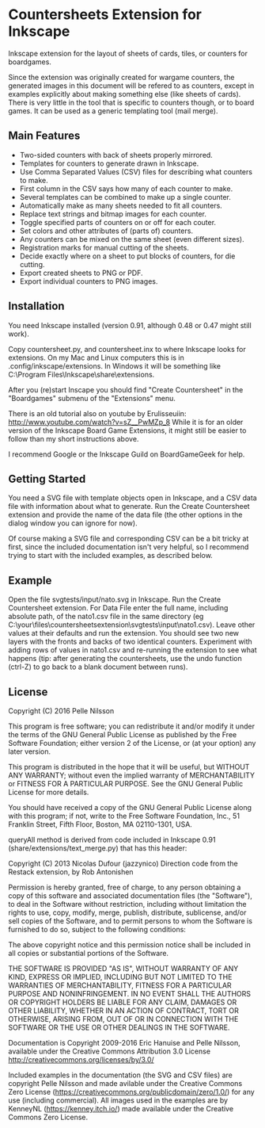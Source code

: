 Countersheets Extension for Inkscape
====================================

Inkscape extension for the layout of sheets of cards, tiles, or counters
for boardgames.

Since the extension was originally created for wargame counters, the
generated images in this document will be refered to as counters,
except in examples explicitly about making something else (like sheets
of cards). There is very little in the tool that is specific to
counters though, or to board games. It can be used as a
generic templating tool (mail merge).

Main Features
-------------

* Two-sided counters with back of sheets properly mirrored.
* Templates for counters to generate drawn in Inkscape.
* Use Comma Separated Values (CSV) files for describing what counters to make.
* First column in the CSV says how many of each counter to make.
* Several templates can be combined to make up a single counter.
* Automatically make as many sheets needed to fit all counters.
* Replace text strings and bitmap images for each counter.
* Toggle specified parts of counters on or off for each couter.
* Set colors and other attributes of (parts of) counters.
* Any counters can be mixed on the same sheet (even different sizes).
* Registration marks for manual cutting of the sheets.
* Decide exactly where on a sheet to put blocks of counters, for die cutting.
* Export created sheets to PNG or PDF.
* Export individual counters to PNG images.

Installation
------------

You need Inkscape installed (version 0.91, although 0.48 or 0.47 might still work).

Copy countersheet.py, and countersheet.inx to where Inkscape
looks for extensions. On my Mac and Linux computers this is in
.config/inkscape/extensions.  In Windows it will be something like
C:\Program Files\Inkscape\share\extensions.

After you (re)start Inscape you should find "Create Countersheet"
in the "Boardgames" submenu of the "Extensions" menu.

There is an old tutorial also on youtube by Erulisseuiin:
http://www.youtube.com/watch?v=sZ__PwMZp_8
While it is for an older version of the Inkscape Board Game Extensions,
it might still be easier to follow than my short instructions above.

I recommend Google or the Inkscape Guild on BoardGameGeek for help.

Getting Started
---------------

You need a SVG file with template objects open in Inkscape, and
a CSV data file with information about what to generate. Run
the Create Countersheet extension and provide the name of
the data file (the other options in the dialog window you can
ignore for now).

Of course making a SVG file and corresponding CSV can be a bit tricky
at first, since the included documentation isn't very helpful, so I
recommend trying to start with the included examples, as
described below.

Example
-------

Open the file svgtests/input/nato.svg in Inkscape. Run the Create
Countersheet extension. For Data File enter the full name, including
absolute path, of the nato1.csv file in the same directory (eg
C:\your\files\countersheetsextension\svgtests\input\nato1.csv).  Leave
other values at their defaults and run the extension. You should see
two new layers with the fronts and backs of two identical counters.
Experiment with adding rows of values in nato1.csv and re-running the
extension to see what happens (tip: after generating the countersheets,
use the undo function (ctrl-Z) to go back to a blank document between
runs).

License
--------

Copyright (C) 2016 Pelle Nilsson

This program is free software; you can redistribute it and/or
modify it under the terms of the GNU General Public License
as published by the Free Software Foundation; either version 2
of the License, or (at your option) any later version.

This program is distributed in the hope that it will be useful,
but WITHOUT ANY WARRANTY; without even the implied warranty of
MERCHANTABILITY or FITNESS FOR A PARTICULAR PURPOSE.  See the
GNU General Public License for more details.

You should have received a copy of the GNU General Public License
along with this program; if not, write to the Free Software
Foundation, Inc., 51 Franklin Street, Fifth Floor, Boston, MA  02110-1301, USA.


queryAll method is derived from code included in Inkscape 0.91
(share/extensions/text_merge.py) that has this header:

Copyright (C) 2013 Nicolas Dufour (jazzynico)
Direction code from the Restack extension, by Rob Antonishen

Permission is hereby granted, free of charge, to any person obtaining a copy
of this software and associated documentation files (the "Software"), to deal
in the Software without restriction, including without limitation the rights
to use, copy, modify, merge, publish, distribute, sublicense, and/or sell
copies of the Software, and to permit persons to whom the Software is
furnished to do so, subject to the following conditions:

The above copyright notice and this permission notice shall be included in
all copies or substantial portions of the Software.

THE SOFTWARE IS PROVIDED "AS IS", WITHOUT WARRANTY OF ANY KIND, EXPRESS OR
IMPLIED, INCLUDING BUT NOT LIMITED TO THE WARRANTIES OF MERCHANTABILITY,
FITNESS FOR A PARTICULAR PURPOSE AND NONINFRINGEMENT. IN NO EVENT SHALL THE
AUTHORS OR COPYRIGHT HOLDERS BE LIABLE FOR ANY CLAIM, DAMAGES OR OTHER
LIABILITY, WHETHER IN AN ACTION OF CONTRACT, TORT OR OTHERWISE, ARISING FROM,
OUT OF OR IN CONNECTION WITH THE SOFTWARE OR THE USE OR OTHER DEALINGS IN
THE SOFTWARE.


Documentation is Copyright 2009-2016 Eric Hanuise and Pelle Nilsson,
available under the Creative Commons Attribution 3.0 License
http://creativecommons.org/licenses/by/3.0/


Included examples in the documentation (the SVG and CSV files) are copyright
Pelle Nilsson and made avilable under the Creative Commons Zero License
(https://creativecommons.org/publicdomain/zero/1.0/) for any use (including
commercial). All images used in the examples are by
KenneyNL (https://kenney.itch.io/) made available under the Creative Commons
Zero License.
